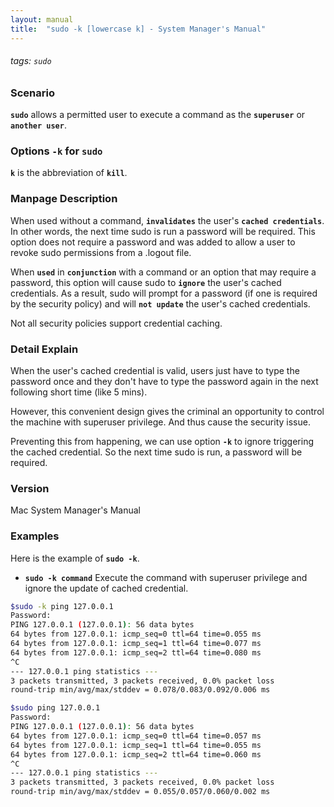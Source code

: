 ```yaml
---
layout: manual
title:  "sudo -k [lowercase k] - System Manager's Manual"
---
```

###### tags: `sudo`

### Scenario
__`sudo`__ allows a permitted user to execute a command as the __`superuser`__ or __`another user`__.

### Options `-k` for `sudo` 
__`k`__ is the abbreviation of __`kill`__.

### Manpage Description
When used without a command, __`invalidates`__ the user's __`cached credentials`__.  In other words, the next time sudo is run a password will be required.  This option does not require a password and was added to allow a user to revoke sudo permissions from a .logout file.

When __`used`__ in __`conjunction`__ with a command or an option that may require a password, this option will cause sudo to __`ignore`__ the user's cached credentials.  As a result, sudo will prompt for a password (if one is required by the security policy) and will __`not update`__ the user's cached credentials.

Not all security policies support credential caching.

### Detail Explain
When the user's cached credential is valid, users just have to type the password once and they don't have to type the password again in the next following short time (like 5 mins).

However, this convenient design gives the criminal an opportunity to control the machine with superuser privilege. And thus cause the security issue.

Preventing this from happening, we can use option __`-k`__ to ignore triggering the cached credential. So the next time sudo is run, a password will be required.

### Version
Mac System Manager's Manual

### Examples
Here is the example of __`sudo -k`__.

- __`sudo -k command`__ Execute the command with superuser privilege and ignore the update of cached credential.

```bash
$sudo -k ping 127.0.0.1
Password:
PING 127.0.0.1 (127.0.0.1): 56 data bytes
64 bytes from 127.0.0.1: icmp_seq=0 ttl=64 time=0.055 ms
64 bytes from 127.0.0.1: icmp_seq=1 ttl=64 time=0.077 ms
64 bytes from 127.0.0.1: icmp_seq=2 ttl=64 time=0.080 ms
^C
--- 127.0.0.1 ping statistics ---
3 packets transmitted, 3 packets received, 0.0% packet loss
round-trip min/avg/max/stddev = 0.078/0.083/0.092/0.006 ms

$sudo ping 127.0.0.1
Password:
PING 127.0.0.1 (127.0.0.1): 56 data bytes
64 bytes from 127.0.0.1: icmp_seq=0 ttl=64 time=0.057 ms
64 bytes from 127.0.0.1: icmp_seq=1 ttl=64 time=0.055 ms
64 bytes from 127.0.0.1: icmp_seq=2 ttl=64 time=0.060 ms
^C
--- 127.0.0.1 ping statistics ---
3 packets transmitted, 3 packets received, 0.0% packet loss
round-trip min/avg/max/stddev = 0.055/0.057/0.060/0.002 ms
```

